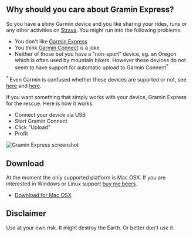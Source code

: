 ## Why should you care about Gramin Express?

So you have a shiny Garmin device and you like sharing your rides, runs or any
other activities on [Strava](http://strava.com). You might run into the following
problems:

- You don't like [Garmin Express](http://software.garmin.com/en-US/express.html)
- You think [Garmin Connect](https://connect.garmin.com/) is a joke
- Neither of those but you have a "non-sport" device, eg. an Oregon which is
  often used by mountain bikers. However these devices do not seem to have
  support for automatic upload to Garmin Connect<sup>*</sup>

<sup>*</sup> Even Garmin is confused whether these devices are suported or not, see [here](https://connect.garmin.com/api/content/page/help/start/devices.faces?actionMethod=api%2Fcontent%2Fpage%2Fhelp%2Fstart%2Fdevices.xhtml%3AuserSwitcher.switchSystem&cid=663158) and [here](https://connect.garmin.com/api/content/page/help/faq.faces?cid=507967#gettingStarted).

If you want something that simply works with your device, Gramin Express for the rescue. Here is how it works:

- Connect your device via USB
- Start Gramin Connect
- Click "Upload"
- Profit

![Gramin Express screenshot](https://raw.githubusercontent.com/salomvary/gramin-express/master/screenshot.png)

## Download

At the moment the only supported platform is Mac OSX. If you are interested in Windows or Linux support [buy me beers](https://www.paypal.com/cgi-bin/webscr?cmd=_s-xclick&hosted_button_id=8A6RB264GKBBE).

- [Download for Mac OSX](https://github.com/salomvary/gramin-express/blob/master/dist/Gramin%20Express-mac.zip?raw=true)

## Disclaimer

Use at your own risk. It might destroy the Earth. Or better don't use
it.
